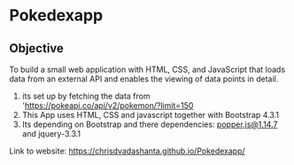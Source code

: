# Pokedexapp #
## Objective ##
To build a small web application with HTML, CSS, and JavaScript that loads data from an external API and enables the viewing of data points in detail.

1. its set up by fetching the data from 'https://pokeapi.co/api/v2/pokemon/?limit=150
2. This App uses HTML, CSS and javascript together with Bootstrap 4.3.1
3. Its depending on Bootstrap and there dependencies: popper.js@1.14.7 and jquery-3.3.1

Link to website: https://chrisdvadashanta.github.io/Pokedexapp/
